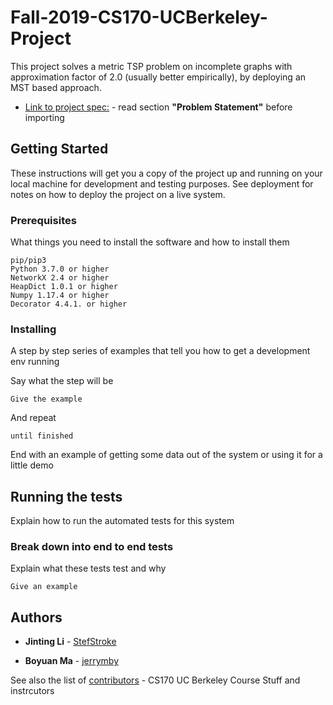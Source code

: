 # Fall-2019-CS170-UCBerkeley-Project

This project solves a metric TSP problem on incomplete graphs with approximation factor of 2.0 (usually better empirically), by deploying an MST based approach. 
* [Link to project spec:](https://cs170.org/assets/project/spec.pdf) - read  section **"Problem Statement"** before importing

## Getting Started

These instructions will get you a copy of the project up and running on your local machine for development and testing purposes. See deployment for notes on how to deploy the project on a live system.

### Prerequisites

What things you need to install the software and how to install them

```
pip/pip3
Python 3.7.0 or higher
NetworkX 2.4 or higher
HeapDict 1.0.1 or higher
Numpy 1.17.4 or higher
Decorator 4.4.1. or higher
```

### Installing

A step by step series of examples that tell you how to get a development env running

Say what the step will be

```
Give the example
```

And repeat

```
until finished
```

End with an example of getting some data out of the system or using it for a little demo

## Running the tests

Explain how to run the automated tests for this system

### Break down into end to end tests

Explain what these tests test and why

```
Give an example
```

## Authors

* **Jinting Li** - [StefStroke](https://github.com/StefStroke)

* **Boyuan Ma** - [jerrymby](https://github.com/jerrymby)

See also the list of [contributors](https://cs170.org/staff/) - CS170 UC Berkeley Course Stuff and instrcutors


